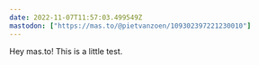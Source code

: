 ```yaml
---
date: 2022-11-07T11:57:03.499549Z
mastodon: ["https://mas.to/@pietvanzoen/109302397221230010"]
---
```

Hey mas.to! This is a little test.
